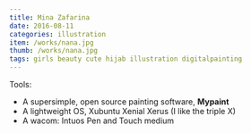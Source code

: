 ```yaml
---
title: Mina Zafarina
date: 2016-08-11
categories: illustration
item: /works/nana.jpg
thumb: /works/nana.jpg
tags: girls beauty cute hijab illustration digitalpainting
---
```

Tools:

- A supersimple, open source painting software, **Mypaint**
- A lightweight OS, Xubuntu Xenial Xerus (I like the triple X)
- A wacom: Intuos Pen and Touch medium